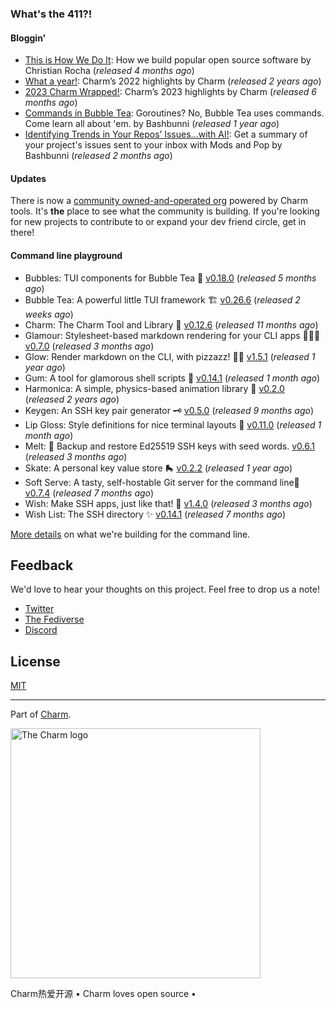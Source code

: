 ### What's the 411?!

#### Bloggin'
- [This is How We Do It](https://charm.sh/blog/100k/): How we build popular open source software by Christian Rocha (_released 4 months ago_)
- [What a year!](https://charm.sh/blog/2022-roundup/): Charm’s 2022 highlights by Charm (_released 2 years ago_)
- [2023 Charm Wrapped!](https://charm.sh/blog/2023-roundup/): Charm’s 2023 highlights by Charm (_released 6 months ago_)
- [Commands in Bubble Tea](https://charm.sh/blog/commands-in-bubbletea/): Goroutines? No, Bubble Tea uses commands. Come learn all about 'em. by Bashbunni (_released 1 year ago_)
- [Identifying Trends in Your Repos’ Issues…with AI!](https://charm.sh/blog/gh-mods-pop/): Get a summary of your project's issues sent to your inbox with Mods and Pop by Bashbunni (_released 2 months ago_)

#### Updates

There is now a [community owned-and-operated
org](https://github.com/charm-community) powered by Charm tools. It's **the**
place to see what the community is building. If you're looking for new projects
to contribute to or expand your dev friend circle, get in there!

#### Command line playground
- Bubbles: TUI components for Bubble Tea 🍡 [v0.18.0](https://github.com/charmbracelet/bubbles/releases/tag/v0.18.0) (_released 5 months ago_)
- Bubble Tea: A powerful little TUI framework 🏗 [v0.26.6](https://github.com/charmbracelet/bubbletea/releases/tag/v0.26.6) (_released 2 weeks ago_)
- Charm: The Charm Tool and Library 🌟 [v0.12.6](https://github.com/charmbracelet/charm/releases/tag/v0.12.6) (_released 11 months ago_)
- Glamour: Stylesheet-based markdown rendering for your CLI apps 💇🏻‍♀️ [v0.7.0](https://github.com/charmbracelet/glamour/releases/tag/v0.7.0) (_released 3 months ago_)
- Glow: Render markdown on the CLI, with pizzazz! 💅🏻 [v1.5.1](https://github.com/charmbracelet/glow/releases/tag/v1.5.1) (_released 1 year ago_)
- Gum: A tool for glamorous shell scripts 🎀 [v0.14.1](https://github.com/charmbracelet/gum/releases/tag/v0.14.1) (_released 1 month ago_)
- Harmonica: A simple, physics-based animation library 🎼 [v0.2.0](https://github.com/charmbracelet/harmonica/releases/tag/v0.2.0) (_released 2 years ago_)
- Keygen: An SSH key pair generator 🗝️ [v0.5.0](https://github.com/charmbracelet/keygen/releases/tag/v0.5.0) (_released 9 months ago_)
- Lip Gloss: Style definitions for nice terminal layouts 👄 [v0.11.0](https://github.com/charmbracelet/lipgloss/releases/tag/v0.11.0) (_released 1 month ago_)
- Melt: 🧊 Backup and restore Ed25519 SSH keys with seed words. [v0.6.1](https://github.com/charmbracelet/melt/releases/tag/v0.6.1) (_released 3 months ago_)
- Skate: A personal key value store 🛼 [v0.2.2](https://github.com/charmbracelet/skate/releases/tag/v0.2.2) (_released 1 year ago_)
- Soft Serve: A tasty, self-hostable Git server for the command line🍦 [v0.7.4](https://github.com/charmbracelet/soft-serve/releases/tag/v0.7.4) (_released 7 months ago_)
- Wish: Make SSH apps, just like that! 💫 [v1.4.0](https://github.com/charmbracelet/wish/releases/tag/v1.4.0) (_released 3 months ago_)
- Wish List: The SSH directory ✨ [v0.14.1](https://github.com/charmbracelet/wishlist/releases/tag/v0.14.1) (_released 7 months ago_)


[More details](profile/CHARMWORLD.md) on what we're building for the command line.

## Feedback

We'd love to hear your thoughts on this project. Feel free to drop us a note!

* [Twitter](https://twitter.com/charmcli)
* [The Fediverse](https://mastodon.social/@charmcli)
* [Discord](https://charm.sh/chat)

## License

[MIT](https://github.com/charmbracelet/bubbletea/raw/master/LICENSE)

***

Part of [Charm](https://charm.sh).

<a href="https://charm.sh/"><img alt="The Charm logo" src="https://stuff.charm.sh/charm-badge.jpg" width="400"></a>

Charm热爱开源 • Charm loves open source •
